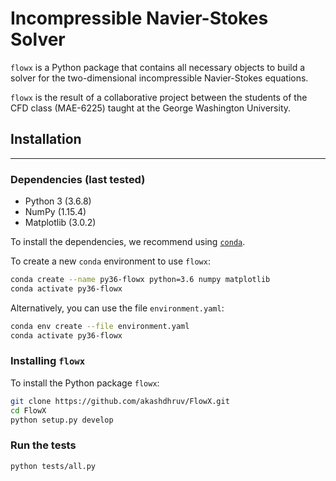 # Incompressible Navier-Stokes Solver
`flowx` is a Python package that contains all necessary objects to build a solver for the two-dimensional incompressible Navier-Stokes equations.

`flowx` is the result of a collaborative project between the students of the CFD class (MAE-6225) taught at the George Washington University.

## Installation

---

### Dependencies (last tested)

* Python 3 (3.6.8)
* NumPy (1.15.4)
* Matplotlib (3.0.2)

To install the dependencies, we recommend using [`conda`](https://www.anaconda.com/distribution/).

To create a new `conda` environment to use `flowx`:

```bash
conda create --name py36-flowx python=3.6 numpy matplotlib
conda activate py36-flowx
```

Alternatively, you can use the file `environment.yaml`:

```bash
conda env create --file environment.yaml
conda activate py36-flowx
```

### Installing `flowx`

To install the Python package `flowx`:

```bash
git clone https://github.com/akashdhruv/FlowX.git
cd FlowX
python setup.py develop
```

### Run the tests

```bash
python tests/all.py
```

